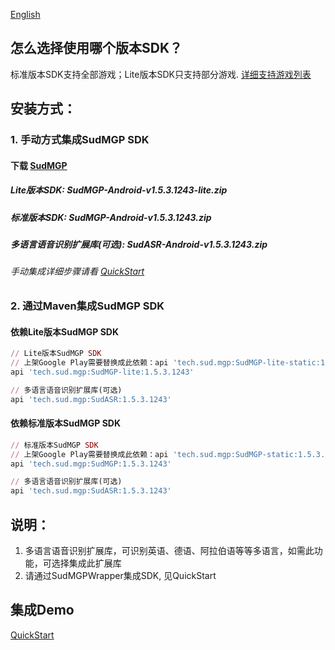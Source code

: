 [English](README_en.md)
## 怎么选择使用哪个版本SDK？
标准版本SDK支持全部游戏；Lite版本SDK只支持部分游戏. [详细支持游戏列表](https://docs.sud.tech/zh-CN/app/Client/StartUp.html)

## 安装方式：
### 1. 手动方式集成SudMGP SDK
#### 下载 [SudMGP](https://github.com/SudTechnology/sud-mgp-android/releases)
##### Lite版本SDK: SudMGP-Android-v1.5.3.1243-lite.zip
##### 标准版本SDK: SudMGP-Android-v1.5.3.1243.zip
##### 多语言语音识别扩展库(可选): SudASR-Android-v1.5.3.1243.zip
###### 手动集成详细步骤请看 [QuickStart](https://github.com/SudTechnology/hello-sud-plus-android/blob/master/project/QuickStart/README.md)
### 2. 通过Maven集成SudMGP SDK
#### 依赖Lite版本SudMGP SDK
```ruby
// Lite版本SudMGP SDK
// 上架Google Play需要替换成此依赖：api 'tech.sud.mgp:SudMGP-lite-static:1.5.3.1243'
api 'tech.sud.mgp:SudMGP-lite:1.5.3.1243'

// 多语言语音识别扩展库(可选)
api 'tech.sud.mgp:SudASR:1.5.3.1243'
```

#### 依赖标准版本SudMGP SDK
```ruby
// 标准版本SudMGP SDK
// 上架Google Play需要替换成此依赖：api 'tech.sud.mgp:SudMGP-static:1.5.3.1243'
api 'tech.sud.mgp:SudMGP:1.5.3.1243'

// 多语言语音识别扩展库(可选)
api 'tech.sud.mgp:SudASR:1.5.3.1243'

```

## 说明：
1. 多语言语音识别扩展库，可识别英语、德语、阿拉伯语等等多语言，如需此功能，可选择集成此扩展库
2. 请通过SudMGPWrapper集成SDK, 见QuickStart

## 集成Demo
[QuickStart](https://github.com/SudTechnology/hello-sud-plus-android/blob/master/project/QuickStart/README.md)
